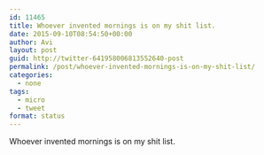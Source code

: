 ```yaml
---
id: 11465
title: Whoever invented mornings is on my shit list.
date: 2015-09-10T08:54:50+00:00
author: Avi
layout: post
guid: http://twitter-641958006813552640-post
permalink: /post/whoever-invented-mornings-is-on-my-shit-list/
categories:
  - none
tags:
  - micro
  - tweet
format: status
---
```

Whoever invented mornings is on my shit list.